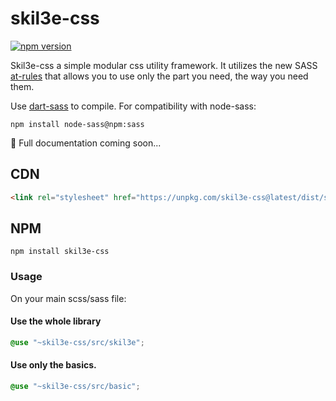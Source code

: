 # skil3e-css
[![npm version](https://badge.fury.io/js/skil3e-css.svg)](https://badge.fury.io/js/skil3e-css)

Skil3e-css a simple modular css utility framework. It utilizes the new SASS [at-rules](https://sass-lang.com/documentation/at-rules]) that allows you to use only the part you need, the way you need them.

Use [dart-sass](https://sass-lang.com/dart-sass) to compile.
For compatibility with node-sass:
```
npm install node-sass@npm:sass
```

🤏 Full documentation coming soon...
## CDN
```html
<link rel="stylesheet" href="https://unpkg.com/skil3e-css@latest/dist/skil3e.min.css" crossorigin="anonymous">
```
## NPM
```
npm install skil3e-css
```
### Usage
On your main scss/sass file:
#### Use the whole library
```SCSS
@use "~skil3e-css/src/skil3e";
```
#### Use only the basics.
```SCSS
@use "~skil3e-css/src/basic";
```
